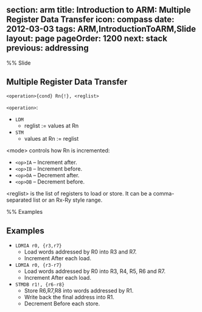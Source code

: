 section: arm
title: Introduction to ARM: Multiple Register Data Transfer
icon: compass
date: 2012-03-03
tags: ARM,IntroductionToARM,Slide
layout: page
pageOrder: 1200
next: stack
previous: addressing
----

%% Slide
  
## Multiple Register Data Transfer

<div class="format"><code>&lt;operation&gt;{cond}<mode> Rn{!}, &lt;reglist&gt;</code></div>

`<operation>`:

* `LDM`
  * reglist := values at Rn
* `STM`
  * values at Rn := reglist

&lt;mode&gt; controls how Rn is incremented:

* `<op>IA` – Increment after.
* `<op>IB` – Increment before.
* `<op>DA` – Decrement after.
* `<op>DB` – Decrement before.

&lt;reglist&gt; is the list of registers to load or store. It can be a comma-separated list or an Rx-Ry style range.
  
%% Examples
  
## Examples

* `LDMIA r0, {r3,r7}`
  * Load words addressed by R0 into R3 and R7.
  * Increment After each load.
* `LDMIA r0, {r3-r7}`
  * Load words addressed by R0 into R3, R4, R5, R6 and R7.
  * Increment After each load.
* `STMDB r1!, {r6-r8}`
  * Store R6,R7,R8 into words addressed by R1.
  * Write back the final address into R1.
  * Decrement Before each store.
